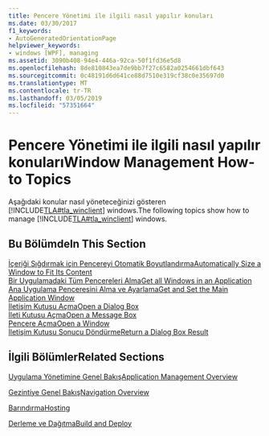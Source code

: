 ```yaml
---
title: Pencere Yönetimi ile ilgili nasıl yapılır konuları
ms.date: 03/30/2017
f1_keywords:
- AutoGeneratedOrientationPage
helpviewer_keywords:
- windows [WPF], managing
ms.assetid: 3090b408-94e4-446a-92ca-50f1fd36e5d8
ms.openlocfilehash: 8de810843ea7de9bb7f27c6582a0254661dbf643
ms.sourcegitcommit: 0c48191d6d641ce88d7510e319cf38c0e35697d0
ms.translationtype: MT
ms.contentlocale: tr-TR
ms.lasthandoff: 03/05/2019
ms.locfileid: "57351664"
---
```

# <a name="window-management-how-to-topics"></a><span data-ttu-id="a9f37-102">Pencere Yönetimi ile ilgili nasıl yapılır konuları</span><span class="sxs-lookup"><span data-stu-id="a9f37-102">Window Management How-to Topics</span></span>
<span data-ttu-id="a9f37-103">Aşağıdaki konular nasıl yöneteceğinizi gösteren [!INCLUDE[TLA#tla_winclient](../../../../includes/tlasharptla-winclient-md.md)] windows.</span><span class="sxs-lookup"><span data-stu-id="a9f37-103">The following topics show how to manage [!INCLUDE[TLA#tla_winclient](../../../../includes/tlasharptla-winclient-md.md)] windows.</span></span>  
  
## <a name="in-this-section"></a><span data-ttu-id="a9f37-104">Bu Bölümde</span><span class="sxs-lookup"><span data-stu-id="a9f37-104">In This Section</span></span>  
 [<span data-ttu-id="a9f37-105">İçeriği Sığdırmak için Pencereyi Otomatik Boyutlandırma</span><span class="sxs-lookup"><span data-stu-id="a9f37-105">Automatically Size a Window to Fit Its Content</span></span>](how-to-automatically-size-a-window-to-fit-its-content.md)  
  [<span data-ttu-id="a9f37-106">Bir Uygulamadaki Tüm Pencereleri Alma</span><span class="sxs-lookup"><span data-stu-id="a9f37-106">Get all Windows in an Application</span></span>](how-to-get-all-windows-in-an-application.md)  
  [<span data-ttu-id="a9f37-107">Ana Uygulama Penceresini Alma ve Ayarlama</span><span class="sxs-lookup"><span data-stu-id="a9f37-107">Get and Set the Main Application Window</span></span>](how-to-get-and-set-the-main-application-window.md)  
  [<span data-ttu-id="a9f37-108">İletişim Kutusu Açma</span><span class="sxs-lookup"><span data-stu-id="a9f37-108">Open a Dialog Box</span></span>](how-to-open-a-dialog-box.md)  
  [<span data-ttu-id="a9f37-109">İleti Kutusu Açma</span><span class="sxs-lookup"><span data-stu-id="a9f37-109">Open a Message Box</span></span>](how-to-open-a-message-box.md)  
  [<span data-ttu-id="a9f37-110">Pencere Açma</span><span class="sxs-lookup"><span data-stu-id="a9f37-110">Open a Window</span></span>](how-to-open-a-window.md)  
  [<span data-ttu-id="a9f37-111">İletişim Kutusu Sonucu Döndürme</span><span class="sxs-lookup"><span data-stu-id="a9f37-111">Return a Dialog Box Result</span></span>](how-to-return-a-dialog-box-result.md)  
  
## <a name="related-sections"></a><span data-ttu-id="a9f37-112">İlgili Bölümler</span><span class="sxs-lookup"><span data-stu-id="a9f37-112">Related Sections</span></span>  
 [<span data-ttu-id="a9f37-113">Uygulama Yönetimine Genel Bakış</span><span class="sxs-lookup"><span data-stu-id="a9f37-113">Application Management Overview</span></span>](application-management-overview.md)  
  
 [<span data-ttu-id="a9f37-114">Gezintiye Genel Bakış</span><span class="sxs-lookup"><span data-stu-id="a9f37-114">Navigation Overview</span></span>](navigation-overview.md)  
  
 [<span data-ttu-id="a9f37-115">Barındırma</span><span class="sxs-lookup"><span data-stu-id="a9f37-115">Hosting</span></span>](hosting-wpf-applications.md)  
  
 [<span data-ttu-id="a9f37-116">Derleme ve Dağıtma</span><span class="sxs-lookup"><span data-stu-id="a9f37-116">Build and Deploy</span></span>](building-and-deploying-wpf-applications.md)

